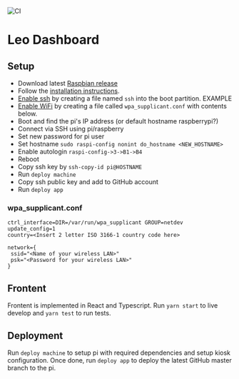 ![CI](https://github.com/dandezille/leo-dashboard/workflows/CI/badge.svg)

# Leo Dashboard

## Setup

- Download latest [Raspbian release](https://www.raspberrypi.org/downloads/raspbian/)
- Follow the [installation instructions](https://www.raspberrypi.org/documentation/installation/installing-images/mac.md).
- [Enable ssh](https://www.raspberrypi.org/documentation/remote-access/ssh/) by creating a file named `ssh` into the boot partition. EXAMPLE
- [Enable WiFi](https://www.raspberrypi.org/documentation/configuration/wireless/headless.md) by creating a file called `wpa_supplicant.conf` with contents below.
- Boot and find the pi's IP address (or default hostname raspberrypi?)
- Connect via SSH using pi/raspberry
- Set new password for pi user
- Set hostname `sudo raspi-config nonint do_hostname <NEW_HOSTNAME>`
- Enable autologin `raspi-config->3->B1->B4`
- Reboot
- Copy ssh key by `ssh-copy-id pi@HOSTNAME`
- Run `deploy machine`
- Copy ssh public key and add to GitHub account
- Run `deploy app`

### wpa_supplicant.conf

```
ctrl_interface=DIR=/var/run/wpa_supplicant GROUP=netdev
update_config=1
country=<Insert 2 letter ISO 3166-1 country code here>

network={
 ssid="<Name of your wireless LAN>"
 psk="<Password for your wireless LAN>"
}
```

## Frontent

Frontent is implemented in React and Typescript. Run `yarn start` to live develop and `yarn test` to run tests.

## Deployment

Run `deploy machine` to setup pi with required dependencies and setup kiosk configuration. Once done, run `deploy app` to deploy the latest GitHub master branch to the pi.
